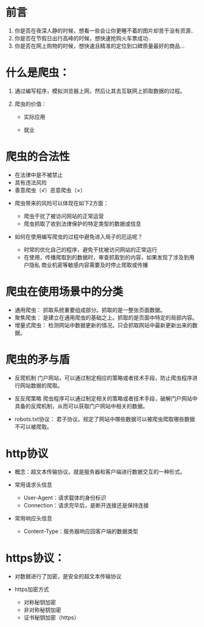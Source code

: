 # 前言

1. 你是否在夜深人静的时候，想看一些会让你更睡不着的图片却苦于没有资源..
2. 你是否在节假日出行高峰的时候，想快速抢购火车票成功..
3. 你是否在网上购物的时候，想快速且精准的定位到口碑质量最好的商品...

# 什么是爬虫：

1. 通过编写程序，模拟浏览器上网，然后让其去互联网上抓取数据的过程。

2. 爬虫的价值：

   + 实际应用

   + 就业

# 爬虫的合法性

- 在法律中是不被禁止
- 具有违法风险
- 善意爬虫（√）恶意爬虫（×）

+ 爬虫带来的风险可以体现在如下2方面：
  - 爬虫干扰了被访问网站的正常运营
  - 爬虫抓取了收到法律保护的特定类型的数据或信息

+ 如何在使用编写爬虫的过程中避免进入局子的厄运呢？

    - 时常的优化自己的程序，避免干扰被访问网站的正常运行
    - 在使用，传播爬取到的数据时，审查抓取到的内容，如果发现了涉及到用户隐私
        商业机密等敏感内容需要及时停止爬取或传播

# 爬虫在使用场景中的分类

- 通用爬虫：
          抓取系统重要组成部分。抓取的是一整张页面数据。
- 聚焦爬虫：
          是建立在通用爬虫的基础之上。抓取的是页面中特定的局部内容。
- 增量式爬虫：
          检测网站中数据更新的情况。只会抓取网站中最新更新出来的数据。

# 爬虫的矛与盾

+ 反爬机制
      门户网站，可以通过制定相应的策略或者技术手段，防止爬虫程序进行网站数据的爬取。

+ 反反爬策略
      爬虫程序可以通过制定相关的策略或者技术手段，破解门户网站中具备的反爬机制，从而可以获取门户网站中相关的数据。

+ robots.txt协议：
      君子协议。规定了网站中哪些数据可以被爬虫爬取哪些数据不可以被爬取。

# http协议

+ 概念：超文本传输协议。就是服务器和客户端进行数据交互的一种形式。

+ 常用请求头信息
  + User-Agent：请求载体的身份标识
  + Connection：请求完毕后，是断开连接还是保持连接

+ 常用响应头信息
  + Content-Type：服务器响应回客户端的数据类型

# https协议：

+ 对数据进行了加密，是安全的超文本传输协议

+ https加密方式
  + 对称秘钥加密
  + 非对称秘钥加密
  + 证书秘钥加密（https）

